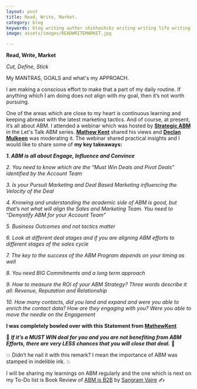 ```yaml
---
layout: post
title: Read, Write, Market.
category: blog
keywords: blog writing author shikhashikz writing writing life writing community marketing goals abm account based marketing strategicabm
image: assets/images/READWRITEMARKET.jpg

---
```


**Read, Write, Market**

*Cut, Define, Stick*

My MANTRAS, GOALS and what's my APPROACH.

I am making a conscious effort to make that a part of my daily routine. If anything which I am doing does not align with my goal, then it’s not worth pursuing.

One of the areas which are close to my heart is continuous learning and keeping abreast with the latest marketing tactics. And of course, at present, it’s all about ABM. I attended a webinar which was hosted by **[Strategic ABM](https://resources.strategicabm.com/videos/lets-talk-abm/solving-complex-software-sales-with-abm)** in the Let's Talk ABM series. **[Mathew Kent](https://www.linkedin.com/in/mathewkent/)** shared his views and **[Declan Mulkeen](https://www.linkedin.com/in/declanmulkeen/)** was moderating it. The webinar shared practical insights and I would like to share some of **my key takeaways:**

***1.	ABM is all about Engage, Influence and Convince***

*2.	You need to know which are the “Must Win Deals and Pivot Deals” identified by the Account Team*

*3.	Is your Pursuit Marketing and Deal Based Marketing influencing the Velocity of the Deal*

*4.	Knowing and understanding the academic side of ABM is good, but that’s not what will align the Sales and Marketing Team. You need to “Demystify ABM for your Account Team”*

*5.	Business Outcomes and not tactics matter*

*6.	Look at different deal stages and if you are aligning ABM efforts to different stages of the sales cycle*

*7.	The key to the success of the ABM Program depends on your timing as well*

*8.	You need BIG Commitments and a long term approach*

*9.	How to measure the ROI of your ABM Strategy? Three words describe it all: Revenue, Reputation and Relationship*

*10.	How many contacts, did you land and expand and were you able to enrich the contact data? How are they engaging with you? Were you able to move the needle on the Engagement*

**I was completely bowled over with this Statement from [MathewKent](https://www.linkedin.com/in/mathewkent/)**

💯 ***If it’s a MUST WIN deal for you and you are not benefiting from ABM Efforts, there are very LESS chances that you will close that deal.*** 💯

💥 Didn’t he nail it with this remark? I mean the importance of ABM was stamped in indelible ink. 💥

I will be sharing my learnings on ABM regularly and the one which is next on my To-Do list is Book Review of [ABM is B2B](https://terminus.com/abm-is-b2b/) by [Sangram Vajre](https://www.linkedin.com/in/sangramvajre/) ✍️
